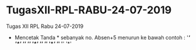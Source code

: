 # TugasXII-RPL-RABU-24-07-2019
Tugas XII RPL Rabu 24-07-2019
- Mencetak Tanda * sebanyak no. Absen+5 menurun ke bawah
contoh :
'***********'
'**********'
'*********'
'********'
'*******'
'******'
'*****'
'****'
'***'
'**'
'*'
